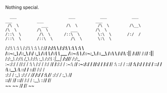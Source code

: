 Nothing special.

      ___                       ___           ___           ___           ___           ___                       ___     
     /\  \          ___        /\  \         /\  \         /\__\         /\  \         /\  \          ___        /\  \    
    /::\  \        /\  \      /::\  \        \:\  \       /:/  /        /::\  \       /::\  \        /\  \       \:\  \   
   /:/\:\  \       \:\  \    /:/\:\  \        \:\  \     /:/__/        /:/\:\  \     /:/\:\  \       \:\  \       \:\  \  
  /::\~\:\__\      /::\__\  /:/  \:\__\       /::\  \   /::\  \ ___   /::\~\:\  \   /::\~\:\__\      /::\__\      /::\  \ 
 /:/\:\ \:|__|  __/:/\/__/ /:/__/ \:|__|     /:/\:\__\ /:/\:\  /\__\ /:/\:\ \:\__\ /:/\:\ \:|__|  __/:/\/__/     /:/\:\__\
 \:\~\:\/:/  / /\/:/  /    \:\  \ /:/  /    /:/  \/__/ \/__\:\/:/  / \:\~\:\ \/__/ \:\~\:\/:/  / /\/:/  /       /:/  \/__/
  \:\ \::/  /  \::/__/      \:\  /:/  /    /:/  /           \::/  /   \:\ \:\__\    \:\ \::/  /  \::/__/       /:/  /     
   \:\/:/  /    \:\__\       \:\/:/  /     \/__/            /:/  /     \:\ \/__/     \:\/:/  /    \:\__\       \/__/      
    \::/__/      \/__/        \::/__/                      /:/  /       \:\__\        \::/__/      \/__/                  
     ~~                        ~~                          \/__/         \/__/         ~~                                 
 
